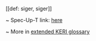 [[def: siger, siger]]

~ Spec-Up-T link: <a href='https://weboftrust.github.io/WOT-terms/docs/glossary/siger'>here</a>

~ More in <a href="https://weboftrust.github.io/WOT-terms/docs/glossary/siger">extended KERI glossary</a>
